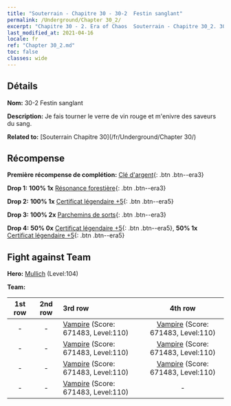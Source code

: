 ```yaml
---
title: "Souterrain - Chapitre 30 - 30-2  Festin sanglant"
permalink: /Underground/Chapter 30_2/
excerpt: "Chapitre 30 - 2. Era of Chaos  Souterrain - Chapitre 30_2. 30-2  Festin sanglant"
last_modified_at: 2021-04-16
locale: fr
ref: "Chapter 30_2.md"
toc: false
classes: wide
---
```


## Détails

 **Nom:** 30-2  Festin sanglant

 **Description:**       Je fais tourner le verre de vin rouge et m'enivre des saveurs du sang.

 **Related to:** [Souterrain Chapitre 30](/fr/Underground/Chapter 30/)

## Récompense

 **Première récompense de complétion:** [Clé d'argent](/fr/Items/con_693/){: .btn .btn--era3}

 **Drop 1:** **100% 1x** [Résonance forestière](/fr/Items/her_465/){: .btn .btn--era3}

 **Drop 2:** **100% 1x** [Certificat légendaire +5](/fr/Items/mat_102/){: .btn .btn--era5}

 **Drop 3:** **100% 2x** [Parchemins de sorts](/fr/Items/con_694/){: .btn .btn--era3}

 **Drop 4:** **50% 0x** [Certificat légendaire +5](/fr/Items/mat_102/){: .btn .btn--era5}, **50% 1x** [Certificat légendaire +5](/fr/Items/mat_102/){: .btn .btn--era5}


## Fight against Team
 **Hero:** [Mullich](/fr/heroes/Mullich/) (Level:104)

 **Team:**


  | 1st row | 2nd row | 3rd row | 4th row |
  |:----:|:----:|:----|:----:|
  | - | - | [Vampire](/fr/units/Vampire/) (Score: 671483, Level:110)  | [Vampire](/fr/units/Vampire/) (Score: 671483, Level:110)  |
  | - | - | [Vampire](/fr/units/Vampire/) (Score: 671483, Level:110)  | [Vampire](/fr/units/Vampire/) (Score: 671483, Level:110)  |
  | - | - | [Vampire](/fr/units/Vampire/) (Score: 671483, Level:110)  | [Vampire](/fr/units/Vampire/) (Score: 671483, Level:110)  |
  | - | - | [Vampire](/fr/units/Vampire/) (Score: 671483, Level:110)  | - |


